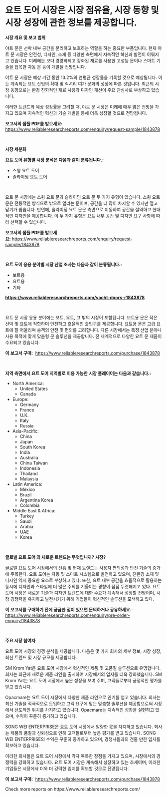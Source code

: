 <p><h1>요트 도어 시장은 시장 점유율, 시장 동향 및 시장 성장에 관한 정보를 제공합니다.</h1></p><p><strong>시장 개요 및 보고 범위</strong></p>
<p><p>야트 문은 선박 내부 공간을 분리하고 보호하는 역할을 하는 중요한 부품입니다. 현재 야트 문 시장은 안전성, 디자인, 소재 등 다양한 측면에서 지속적인 혁신과 발전이 이뤄지고 있습니다. 미래에는 보다 경량화되고 강화된 재료를 사용한 고성능 문이나 스마트 기술을 접목한 자동 문 등이 개발될 전망입니다. </p><p>야트 문 시장은 예상 기간 동안 13.2%의 연평균 성장률을 기록할 것으로 예상됩니다. 이는 계속되는 요트 산업의 확대 및 럭셔리 여가 문화의 성장에 따른 것입니다. 최근의 시장 동향으로는 환경 친화적인 재료 사용과 디자인 개선이 주요 관심사로 부상하고 있습니다.</p><p>이러한 트렌드와 예상 성장률을 고려할 때, 야트 문 시장은 미래에 매우 밝은 전망을 가지고 있으며 지속적인 혁신과 기술 개발을 통해 더욱 성장할 것으로 전망됩니다.</p></p>
<p><strong>보고서의 샘플 PDF를 받으세요:</strong> <a href="https://www.reliableresearchreports.com/enquiry/request-sample/1843878">https://www.reliableresearchreports.com/enquiry/request-sample/1843878</a></p>
<p>&nbsp;</p>
<p><strong>시장 세분화</strong></p>
<p><strong>요트 도어 유형별 시장 분석은 다음과 같이 분류됩니다.:</strong></p>
<p><ul><li>스윙 요트 도어</li><li>슬라이딩 요트 도어</li></ul></p>
<p>&nbsp;</p>
<p><p>요트 문 시장에는 스윙 요트 문과 슬라이딩 요트 문 두 가지 유형이 있습니다. 스윙 요트 문은 전통적인 방식으로 밖으로 열리는 문이며, 공간을 더 많이 차지할 수 있지만 열고 닫기가 쉽습니다. 반면에, 슬라이딩 요트 문은 측면으로 이동하여 공간을 절약하고 현대적인 디자인을 제공합니다. 이 두 가지 유형은 요트 내부 공간 및 디자인 요구 사항에 따라 선택할 수 있습니다.</p></p>
<p><strong>보고서의 샘플 PDF를 받으세요:</strong>&nbsp;<a href="https://www.reliableresearchreports.com/enquiry/request-sample/1843878">https://www.reliableresearchreports.com/enquiry/request-sample/1843878</a></p>
<p>&nbsp;</p>
<p><strong> 요트 도어 응용 분야별 시장 산업 조사는 다음과 같이 분류됩니다.:</strong></p>
<p><ul><li>보트용</li><li>요트용</li><li>기타</li></ul></p>
<p><strong><a href="https://www.reliableresearchreports.com/yacht-doors-r1843878">https://www.reliableresearchreports.com/yacht-doors-r1843878</a></strong></p>
<p>&nbsp;</p>
<p><p>요트 문 시장 응용 분야에는 보트, 요트, 그 밖의 시장이 포함됩니다. 보트용 문은 작은 선박 및 요트에 적합하며 안전하고 효율적인 출입구를 제공합니다. 요트용 문은 고급 요트에 잘 어울리며 승객의 안전 및 편의를 고려합니다. 다른 시장에서는 특정 산업 분야나 사용 목적에 맞게 맞춤형 문 솔루션을 제공합니다. 전 세계적으로 다양한 요트 문 제품이 수요되고 있습니다.</p></p>
<p><strong>이 보고서 구매:</strong>&nbsp; <a href="https://www.reliableresearchreports.com/purchase/1843878">https://www.reliableresearchreports.com/purchase/1843878</a></p>
<p>&nbsp;</p>
<p><strong>지역 측면에서 요트 도어 지역별로 이용 가능한 시장 플레이어는 다음과 같습니다.:</strong></p>
<p><ul>
    <li>
        North America:
        <ul>
            <li>United States</li>
            <li>Canada</li>
        </ul>
    </li>
    <li>
        Europe:
        <ul>
            <li>Germany</li>
            <li>France</li>
            <li>U.K.</li>
            <li>Italy</li>
            <li>Russia</li>
        </ul>
    </li>
    <li>
        Asia-Pacific:
        <ul>
            <li>China</li>
            <li>Japan</li>
            <li>South Korea</li>
            <li>India</li>
            <li>Australia</li>
            <li>China Taiwan</li>
            <li>Indonesia</li>
            <li>Thailand</li>
            <li>Malaysia</li>
        </ul>
    </li>
    <li>
        Latin America:
        <ul>
            <li>Mexico</li>
            <li>Brazil</li>
            <li>Argentina Korea</li>
            <li>Colombia</li>
        </ul>
    </li>
    <li>
        Middle East & Africa:
        <ul>
            <li>Turkey</li>
            <li>Saudi</li>
            <li>Arabia</li>
            <li>UAE</li>
            <li>Korea</li>
        </ul>
    </li>
    </ul></p>
<p>&nbsp;</p>
<p><strong>글로벌 요트 도어 의 새로운 트렌드는 무엇입니까? 시장?</strong></p>
<p><p>글로벌 요트 도어 시장에서의 신흥 및 현재 트렌드는 사용자 편의성과 안전 기술의 증가에 주목한다. 요트 도어는 자동 및 스마트 시스템으로 발전하고 있으며, 친환경 소재 및 디자인 역시 중요한 요소로 부상하고 있다. 또한, 요트 내부 공간을 효율적으로 활용하는 동시에 디자인과 스타일에 더 많은 주의를 기울이는 경향이 점점 뚜렷해지고 있다. 요트 도어 시장은 새로운 기술과 디자인 트렌드에 대한 수요가 계속해서 성장할 전망이며, 시장 경쟁력을 유지하고 발전시키기 위해 기업들이 혁신적인 솔루션을 모색하고 있다.</p></p>
<p><strong>이 보고서를 구매하기 전에 궁금한 점이 있으면 문의하거나 공유하세요.</strong>- <a href="https://www.reliableresearchreports.com/enquiry/pre-order-enquiry/1843878">https://www.reliableresearchreports.com/enquiry/pre-order-enquiry/1843878</a></p>
<p>&nbsp;</p>
<p><strong>주요 시장 참여자</strong></p>
<p><p>요트 도어 시장의 경쟁 분석을 제공합니다. 다음은 몇 가지 회사의 세부 정보, 시장 성장, 최신 트렌드 및 시장 규모를 제공합니다.</p><p>SM Krom Yat은 요트 도어 시장에서 혁신적인 제품 및 고품질 솔루션으로 유명합니다. 회사는 최근에 새로운 제품 라인을 출시하여 시장에서의 입지를 더욱 강화했습니다. SM Krom Yat는 요트 도어 시장에서 높은 성장을 보여 주며, 고객들로부터 긍정적인 평가를 받고 있습니다.</p><p>Opacmare는 요트 도어 시장에서 다양한 제품 라인으로 인기를 얻고 있습니다. 회사는 최신 기술을 적극적으로 도입하고 고객 요구에 맞는 맞춤형 솔루션을 제공함으로써 시장에서 선도적인 위치를 차지하고 있습니다. Opacmare는 지속적인 성장을 실현하고 있으며, 수익이 꾸준히 증가하고 있습니다.</p><p>SONG WEI ENTERPRISE은 요트 도어 시장에서 알량한 몫을 차지하고 있습니다. 회사는 제품의 품질과 신뢰성으로 인해 고객들로부터 높은 평가를 받고 있습니다. SONG WEI ENTERPRISE의 수익은 꾸준히 증가하고 있으며, 경쟁사들과의 견줄 만한 입지를 확보하고 있습니다.</p><p>이러한 회사들은 요트 도어 시장에서 각자 독특한 장점을 가지고 있으며, 시장에서의 경쟁력을 강화하고 있습니다. 요트 도어 시장은 계속해서 성장하고 있는 추세이며, 이러한 기업들은 시장에서 더욱 더 강력한 입지를 확보할 것으로 전망됩니다.</p></p>
<p><strong>이 보고서 구매:</strong>&nbsp;&nbsp;<a href="https://www.reliableresearchreports.com/purchase/1843878">https://www.reliableresearchreports.com/purchase/1843878</a></p>
<p>Check more reports on https://www.reliableresearchreports.com/</p>